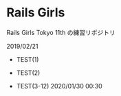 # Rails Girls

Rails Girls Tokyo 11th の練習リポジトリ

2019/02/21

* TEST(1)

* TEST(2)

* TEST(3-12) 2020/01/30 00:30

